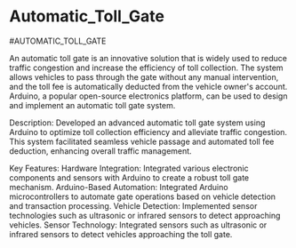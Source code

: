 # Automatic_Toll_Gate

#AUTOMATIC_TOLL_GATE


An automatic toll gate is an innovative solution that is widely used to reduce traffic congestion and increase the efficiency of toll collection. The system allows vehicles to pass through the gate without any manual intervention, and the toll fee is automatically deducted from the vehicle owner's account. Arduino, a popular open-source electronics platform, can be used to design and implement an automatic toll gate system.

Description:
Developed an advanced automatic toll gate system using Arduino to optimize toll collection efficiency and alleviate traffic congestion. This system facilitated seamless vehicle passage and automated toll fee deduction, enhancing overall traffic management.

Key Features:
Hardware Integration: Integrated various electronic components and sensors with Arduino to create a robust toll gate mechanism.
Arduino-Based Automation: Integrated Arduino microcontrollers to automate gate operations based on vehicle detection and transaction processing.
Vehicle Detection: Implemented sensor technologies such as ultrasonic or infrared sensors to detect approaching vehicles.
Sensor Technology: Integrated sensors such as ultrasonic or infrared sensors to detect vehicles approaching the toll gate.
